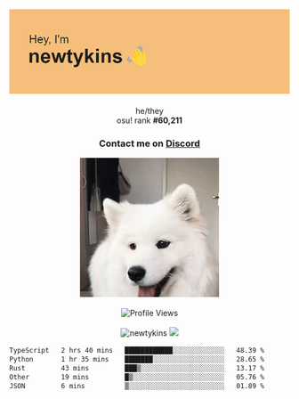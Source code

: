 <div align="center">
    <p>
        <h2>
            <img src="banner.png" alt="✨ Hey, I'm newt!">
        </h2>
        <p>
			he/they <br>
			osu! rank <strong>#<!--osu-global-rank-->60,211<!--osu-global-rank--></strong>
		</p>
		<h3>Contact me on <a href="https://discord.gg/brEhN5Y7YK">Discord</a></h3>
    </p>
    <img src="dog.gif" height="250"><br><br>
    <img src="https://komarev.com/ghpvc/?username=newtykins&style=flat-square&color=000000" alt="Profile Views">
    <br><br>
</div>

<div align="center">
	<img src="https://github-readme-stats.vercel.app/api?username=newtykins&show_icons=true&locale=en&theme=dark&hide_border=true&count_private=true&custom_title=My%20Stats&line_height=25" alt="newtykins" width="420">
    <img src="https://github-readme-streak-stats.herokuapp.com?user=newtykins&hide_border=true&date_format=M%20j%5B%2C%20Y%5D&theme=dark" width="420">
</div>

<!--START_SECTION:waka-->

```text
TypeScript   2 hrs 40 mins   ████████████░░░░░░░░░░░░░   48.39 %
Python       1 hr 35 mins    ███████░░░░░░░░░░░░░░░░░░   28.65 %
Rust         43 mins         ███▒░░░░░░░░░░░░░░░░░░░░░   13.17 %
Other        19 mins         █▒░░░░░░░░░░░░░░░░░░░░░░░   05.76 %
JSON         6 mins          ▒░░░░░░░░░░░░░░░░░░░░░░░░   01.89 %
```

<!--END_SECTION:waka-->
